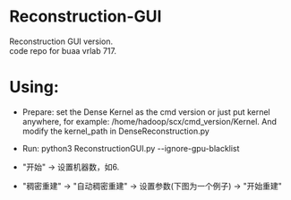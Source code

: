 # Reconstruction-GUI

Reconstruction GUI version.<br>
code repo for buaa vrlab 717.<br>

# Using:

* Prepare: set the Dense Kernel as the cmd version or just put kernel anywhere, for example: /home/hadoop/scx/cmd_version/Kernel. And modify the kernel_path in DenseReconstruction.py<br>
* Run: python3 ReconstructionGUI.py --ignore-gpu-blacklist<br>
* "开始" -> 设置机器数，如6. <br>

* "稠密重建" -> "自动稠密重建" -> 设置参数(下图为一个例子) -> "开始重建"
